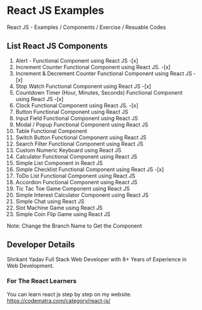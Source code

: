 # React JS Examples

React JS - Examples / Components / Exercise / Resuable Codes

## List React JS Components

1. Alert - Functional Component using React JS -[x]
2. Increment Counter Functional Component using React JS. -[x]
3. Increment & Decrement Counter Functional Component using React JS -[x]
4. Stop Watch Functional Component using React JS -[x]
4. Countdown Timer (Hour, Minutes, Seconds) Functional Component using React JS -[x]
5. Clock Functional Component using React JS. -[x]
6. Button Functional Component using React JS
7. Input Field Functional Component using React JS
8. Modal / Popup Functional Component using React JS
9. Table Functional Component 
10. Switch Button Functional Component using React JS
11. Search Filter Functional Component using React JS
12. Custom Numeric Keyboard using React JS
13. Calculator Functional Component using React JS 
14. Simple List Component in React JS
15. Simple Checklist Functional Component using React JS -[x]
16. ToDo List Functional Component using React JS
17. Accordion Functional Component using React JS
18. Tic Tac Toe Game Component using React JS
19. Simple Interest Calculator Component using React JS
20. Simple Chat using React JS
21. Slot Machine Game using React JS
22. Simple Coin Flip Game using React JS

Note: Change the Branch Name to Get the Component

## Developer Details
Shrikant Yadav 
Full Stack Web Developer with 8+ Years of Experience in Web Development.

### For The React Learners
You can learn react js step by step on my website.
https://codematra.com/category/react-js/